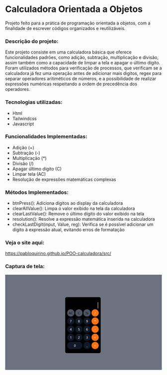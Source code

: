 # Calculadora Orientada a Objetos
Projeto feito para a prática de programação orientada a objetos, com a finalidade de escrever códigos organizados e reutilizáveis.

### Descrição do projeto:
Este projeto consiste em uma calculadora básica que oferece funcionalidades padrões, como adição, subtração, multiplicação e divisão, assim também como a capacidade de limpar a tela e apagar o último dígito. Foram utilizados métodos para verificação de processos, que verificam se a calculadora já fez uma operação antes de adicionar mais digitos, regex para separar operadores aritiméticos de números, e a possibilidade de realizar expressões numéricas respeitando a ordem de precedência dos operadores.

### Tecnologias utilizadas:
- Html
- Tailwindcss
- Javascript

### Funcionalidades Implementadas:
- Adição (+)
- Subtração (-)
- Multiplicação (*)
- Divisão (/) 
- Apagar último dígito (C)
- Limpar tela (AC)
- Resolução de expressões matemáticas complexas

### Métodos Implementados:
- btnPress(): Adiciona dígitos ao display da calculadora
- clearAllValue(): Limpa o valor exibido na tela da calculadora
- clearLastValue(): Remove o último dígito do valor exibido na tela
- resolution(): Resolve a expressão matemática inserida na calculadora
- checkLastDigit(input, Value, reg): Verifica se é possível adicionar um dígito à expressão atual, evitando erros de formatação

### Veja o site aqui:
https://pabloquirino.github.io/POO-calculadora/src/

### Captura de tela:
 ![PrintScreen do projeto](./PrintSc/calculadora.png) 


